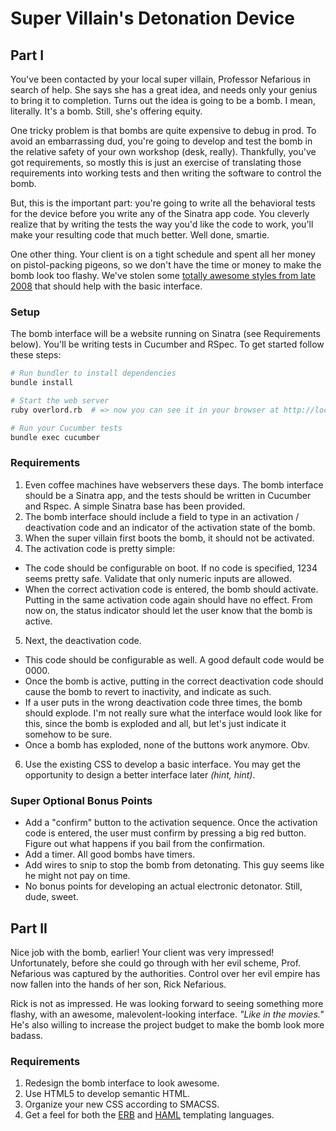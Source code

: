 Super Villain's Detonation Device
=================================

## Part I
You've been contacted by your local super villain, Professor Nefarious in search of help. She says she has a great idea, and needs only your genius to bring it to completion. Turns out the idea is going to be a bomb. I mean, literally. It's a bomb. Still, she's offering equity.

One tricky problem is that bombs are quite expensive to debug in prod. To avoid an embarrassing dud, you're going to develop and test the bomb in the relative safety of your own workshop (desk, really). Thankfully, you've got requirements, so mostly this is just an exercise of translating those requirements into working tests and then writing the software to control the bomb. 

But, this is the important part: you're going to write all the behavioral tests for the device before you write any of the Sinatra app code. You cleverly realize that by writing the tests the way you'd like the code to work, you'll make your resulting code that much better. Well done, smartie.

One other thing. Your client is on a tight schedule and spent all her money on pistol-packing pigeons, so we don't have the time or money to make the bomb look too flashy.  We've stolen some [totally awesome styles from late 2008](assets/stylesheets/bomb.css) that should help with the basic interface.

### Setup
The bomb interface will be a website running on Sinatra (see Requirements below). You'll be writing tests in Cucumber and RSpec. To get started follow these steps:

```bash
# Run bundler to install dependencies
bundle install

# Start the web server
ruby overlord.rb  # => now you can see it in your browser at http://localhost:4567

# Run your Cucumber tests
bundle exec cucumber
```

### Requirements
1. Even coffee machines have webservers these days. The bomb interface should be a Sinatra app, and the tests should be written in Cucumber and Rspec. A simple Sinatra base has been provided.
2. The bomb interface should include a field to type in an activation / deactivation code and an indicator of the activation state of the bomb.
3. When the super villain first boots the bomb, it should not be activated.
4. The activation code is pretty simple:
  * The code should be configurable on boot. If no code is specified, 1234 seems pretty safe. Validate that only numeric inputs are allowed.
  * When the correct activation code is entered, the bomb should activate. Putting in the same activation code again should have no effect. From now on, the status indicator should let the user know that the bomb is active.
5. Next, the deactivation code.
  * This code should be configurable as well. A good default code would be 0000.
  * Once the bomb is active, putting in the correct deactivation code should cause the bomb to revert to inactivity, and indicate as such.
  * If a user puts in the wrong deactivation code three times, the bomb should explode. I'm not really sure what the interface would look like for this, since the bomb is exploded and all, but let's just indicate it somehow to be sure.
  * Once a bomb has exploded, none of the buttons work anymore. Obv.
6. Use the existing CSS to develop a basic interface.  You may get the opportunity to design a better interface later _(hint, hint)_.


### Super Optional Bonus Points
* Add a "confirm" button to the activation sequence. Once the activation code is entered, the user must confirm by pressing a big red button. Figure out what happens if you bail from the confirmation.
* Add a timer. All good bombs have timers.
* Add wires to snip to stop the bomb from detonating. This guy seems like he might not pay on time.
* No bonus points for developing an actual electronic detonator. Still, dude, sweet.

## Part II
Nice job with the bomb, earlier!  Your client was very impressed!  Unfortunately, before she could go through with her evil scheme, Prof. Nefarious was captured by the authorities.  Control over her evil empire has now fallen into the hands of her son, Rick Nefarious.

Rick is not as impressed.  He was looking forward to seeing something more flashy, with an awesome, malevolent-looking interface. _"Like in the movies."_  He's also willing to increase the project budget to make the bomb look more badass.

### Requirements
1. Redesign the bomb interface to look awesome.
2. Use HTML5 to develop semantic HTML.
3. Organize your new CSS according to SMACSS.
4. Get a feel for both the [ERB](http://guides.rubyonrails.org/layouts_and_rendering.html) and [HAML](http://haml.info/) templating languages.
